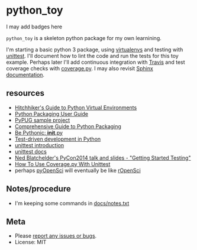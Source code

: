 python_toy
===========

I may add badges here

`python_toy` is a skeleton python package for my own learnining.

I'm starting a basic python 3 package, using [virtualenvs](https://virtualenv.pypa.io/en/stable/) and testing with [unittest](https://docs.python.org/3/library/unittest.html). I'll document how to lint the code and run the tests for this toy example. Perhaps later I'll add continuous integration with [Travis](https://travis-ci.org/) and test coverage checks with [coverage.py](http://coverage.readthedocs.io/en/latest/).  I may also revisit [Sphinx documentation](http://www.sphinx-doc.org/en/1.5.1/).

resources
---------

-   [Hitchhiker's Guide to Python Virtual Environments](http://docs.python-guide.org/en/latest/dev/virtualenvs/)
-   [Python Packaging User Guide](https://packaging.python.org/)
-   [PyPUG sample project](https://github.com/pypa/sampleproject)
-   [Comprehensive Guide to Python Packaging](http://foobar.lu/wp/2012/05/13/a-comprehensive-step-through-python-packaging-a-k-a-setup-scripts/)
-   [Be Pythonic: __init__.py](http://mikegrouchy.com/blog/2012/05/be-pythonic-__init__py.html)
-   [Test-driven development in Python](http://www.onlamp.com/pub/a/python/2004/12/02/tdd_pyunit.html)
-   [unittest introduction](http://pythontesting.net/framework/unittest/unittest-introduction/)
-   [unittest docs](https://docs.python.org/3/library/unittest.html)
-   [Ned Blatchelder's PyCon2014 talk and slides - "Getting Started Testing"](http://nedbatchelder.com/text/test0.html)
-   [How To Use Coverage.py With Unittest](https://github.com/audreyr/how-to/blob/master/python/use_coverage_with_unittest.rst)
-   perhaps [pyOpenSci](https://github.com/pyOpenSci/) will eventually be like [rOpenSci](https://github.com/rOpenSci/)

Notes/procedure
---------------

-   I'm keeping some commands in [docs/notes.txt](https://github.com/bheavner/python_toy/blob/master/docs/notes.txt) 

Meta
----

-   Please [report any issues or bugs](https://github.com/bheavner/python_toy/issues).
-   License: MIT
